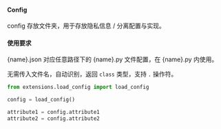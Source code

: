 #### Config

config 存放文件夹，用于存放隐私信息 / 分离配置与实现。

#### 使用要求

{name}.json 对应任意路径下的 {name}.py 文件配置，在 {name}.py 内使用。

无需传入文件名，自动识别，返回 `class` 类型，支持 `.` 操作符。

```python
from extensions.load_config import load_config

config = load_config()

attribute1 = config.attribute1
attribute2 = config.attribute2
```


